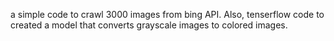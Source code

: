 a simple code to crawl 3000 images from bing API.
Also, tenserflow code to created a model that converts grayscale images to colored images.

